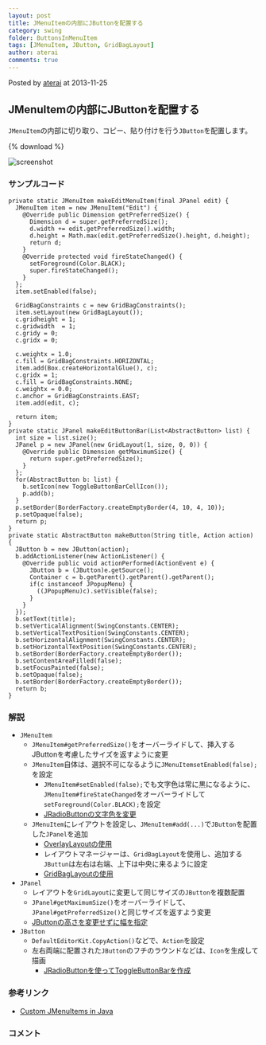 ```yaml
---
layout: post
title: JMenuItemの内部にJButtonを配置する
category: swing
folder: ButtonsInMenuItem
tags: [JMenuItem, JButton, GridBagLayout]
author: aterai
comments: true
---
```


Posted by [aterai](http://terai.xrea.jp/aterai.html) at 2013-11-25

## JMenuItemの内部にJButtonを配置する
`JMenuItem`の内部に切り取り、コピー、貼り付けを行う`JButton`を配置します。

{% download %}

![screenshot](https://lh6.googleusercontent.com/-aY1o9VhHFWI/UpHzycRD8gI/AAAAAAAAB64/jaFbU_zn7hI/s800/ButtonsInMenuItem.png)

### サンプルコード
<pre class="prettyprint"><code>private static JMenuItem makeEditMenuItem(final JPanel edit) {
  JMenuItem item = new JMenuItem("Edit") {
    @Override public Dimension getPreferredSize() {
      Dimension d = super.getPreferredSize();
      d.width += edit.getPreferredSize().width;
      d.height = Math.max(edit.getPreferredSize().height, d.height);
      return d;
    }
    @Override protected void fireStateChanged() {
      setForeground(Color.BLACK);
      super.fireStateChanged();
    }
  };
  item.setEnabled(false);

  GridBagConstraints c = new GridBagConstraints();
  item.setLayout(new GridBagLayout());
  c.gridheight = 1;
  c.gridwidth  = 1;
  c.gridy = 0;
  c.gridx = 0;

  c.weightx = 1.0;
  c.fill = GridBagConstraints.HORIZONTAL;
  item.add(Box.createHorizontalGlue(), c);
  c.gridx = 1;
  c.fill = GridBagConstraints.NONE;
  c.weightx = 0.0;
  c.anchor = GridBagConstraints.EAST;
  item.add(edit, c);

  return item;
}
private static JPanel makeEditButtonBar(List&lt;AbstractButton&gt; list) {
  int size = list.size();
  JPanel p = new JPanel(new GridLayout(1, size, 0, 0)) {
    @Override public Dimension getMaximumSize() {
      return super.getPreferredSize();
    }
  };
  for(AbstractButton b: list) {
    b.setIcon(new ToggleButtonBarCellIcon());
    p.add(b);
  }
  p.setBorder(BorderFactory.createEmptyBorder(4, 10, 4, 10));
  p.setOpaque(false);
  return p;
}
private static AbstractButton makeButton(String title, Action action) {
  JButton b = new JButton(action);
  b.addActionListener(new ActionListener() {
    @Override public void actionPerformed(ActionEvent e) {
      JButton b = (JButton)e.getSource();
      Container c = b.getParent().getParent().getParent();
      if(c instanceof JPopupMenu) {
        ((JPopupMenu)c).setVisible(false);
      }
    }
  });
  b.setText(title);
  b.setVerticalAlignment(SwingConstants.CENTER);
  b.setVerticalTextPosition(SwingConstants.CENTER);
  b.setHorizontalAlignment(SwingConstants.CENTER);
  b.setHorizontalTextPosition(SwingConstants.CENTER);
  b.setBorder(BorderFactory.createEmptyBorder());
  b.setContentAreaFilled(false);
  b.setFocusPainted(false);
  b.setOpaque(false);
  b.setBorder(BorderFactory.createEmptyBorder());
  return b;
}
</code></pre>

### 解説
- `JMenuItem`
    - `JMenuItem#getPreferredSize()`をオーバーライドして、挿入するJButtonを考慮したサイズを返すように変更
    - `JMenuItem`自体は、選択不可になるように`JMenuItemsetEnabled(false);`を設定
        - `JMenuItem#setEnabled(false);`でも文字色は常に黒になるように、`JMenuItem#fireStateChanged`をオーバーライドして`setForeground(Color.BLACK);`を設定
        - [JRadioButtonの文字色を変更](http://terai.xrea.jp/Swing/RadioButtonTextColor.html)
    - `JMenuItem`にレイアウトを設定し、`JMenuItem#add(...)`で`JButton`を配置した`JPanel`を追加
        - [OverlayLayoutの使用](http://terai.xrea.jp/Swing/OverlayLayout.html)
        - レイアウトマネージャーは、`GridBagLayout`を使用し、追加する`JButtun`は左右は右端、上下は中央に来るように設定
        - [GridBagLayoutの使用](http://terai.xrea.jp/Swing/GridBagLayout.html)
- `JPanel`
    - レイアウトを`GridLayout`に変更して同じサイズの`JButton`を複数配置
    - `JPanel#getMaximumSize()`をオーバーライドして、`JPanel#getPreferredSize()`と同じサイズを返すよう変更
    - [JButtonの高さを変更せずに幅を指定](http://terai.xrea.jp/Swing/ButtonWidth.html)
- `JButton`
    - `DefaultEditorKit.CopyAction()`などで、`Action`を設定
    - 左右両端に配置された`JButton`のフチのラウンドなどは、`Icon`を生成して描画
        - [JRadioButtonを使ってToggleButtonBarを作成](http://terai.xrea.jp/Swing/ToggleButtonBar.html)

<!-- dummy comment line for breaking list -->

### 参考リンク
- [Custom JMenuItems in Java](http://stackoverflow.com/questions/5972368/custom-jmenuitems-in-java)

<!-- dummy comment line for breaking list -->

### コメント
